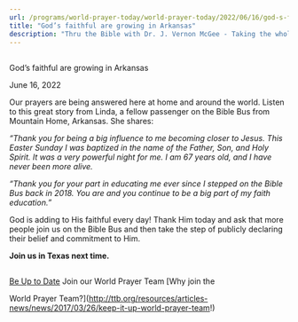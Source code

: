 ```yaml
---
url: /programs/world-prayer-today/world-prayer-today/2022/06/16/god-s-faithful-are-growing-in-arkansas
title: "God’s faithful are growing in Arkansas"
description: "Thru the Bible with Dr. J. Vernon McGee - Taking the whole Word to the whole world"
---
```







## 
 God’s faithful are growing in Arkansas


June 16, 2022




Our prayers
are being answered here at home and around the world. Listen to this great
story from Linda, a fellow passenger on the Bible Bus from Mountain Home,
Arkansas. She shares:

*“Thank you for
being a big influence to me becoming closer to Jesus. This Easter Sunday I was
baptized in the name of the Father, Son, and Holy Spirit. It was a very
powerful night for me. I am 67 years old, and I have never been more alive.*

*“Thank you
for your part in educating me ever since I stepped on the Bible Bus back in
2018. You are and you continue to be a big part of my faith education.”*

God is adding
to His faithful every day! Thank Him today and ask that more people join us on
the Bible Bus and then take the step of publicly declaring their belief and
commitment to Him. 

**Join us in
Texas next time.**







## 




[Be Up to Date](http://feeds.feedburner.com/WorldPrayerToday "World Prayer Today RSS Feed")
Join our World Prayer Team
[Why join the  

World Prayer Team?](http://ttb.org/resources/articles-news/news/2017/03/26/keep-it-up-world-prayer-team!)




